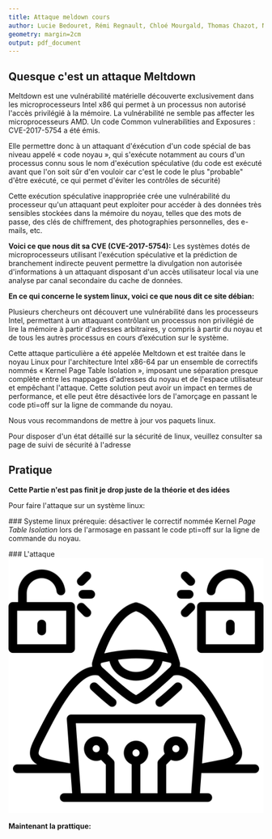 ```yaml
---
title: Attaque meldown cours
author: Lucie Bedouret, Rémi Regnault, Chloé Mourgald, Thomas Chazot, Nathan Verdier
geometry: margin=2cm
output: pdf_document
---
```


## Quesque c'est un attaque Meltdown

Meltdown est une vulnérabilité matérielle découverte exclusivement dans les microprocesseurs Intel x86 qui permet à un processus non autorisé l'accès privilégié à la mémoire. La vulnérabilité ne semble pas affecter les microprocesseurs AMD. Un code Common vulnerabilities and Exposures : CVE-2017-5754 a été émis. 

Elle permettre donc à un attaquant d'éxécution d'un code spécial de bas niveau appelé « code noyau », qui s'exécute notamment au cours d'un processus connu sous le nom d'exécution spéculative (du code est exécuté avant que l'on soit sûr d'en vouloir car c'est le code le plus "probable" d'être exécuté, ce qui permet d'éviter les contrôles de sécurité)

Cette exécution spéculative inappropriée crée une vulnérabilité du processeur qu'un attaquant peut exploiter pour accéder à des données très sensibles stockées dans la mémoire du noyau, telles que des mots de passe, des clés de chiffrement, des photographies personnelles, des e-mails, etc.

**Voici ce que nous dit sa CVE (CVE-2017-5754):**
Les systèmes dotés de microprocesseurs utilisant l'exécution spéculative et la prédiction de branchement indirecte peuvent permettre la divulgation non autorisée d'informations à un attaquant disposant d'un accès utilisateur local via une analyse par canal secondaire du cache de données.

**En ce qui concerne le system linux, voici ce que nous dit ce site débian:**

Plusieurs chercheurs ont découvert une vulnérabilité dans les processeurs Intel, permettant à un attaquant contrôlant un processus non privilégié de lire la mémoire à partir d'adresses arbitraires, y compris à partir du noyau et de tous les autres processus en cours d’exécution sur le système.

Cette attaque particulière a été appelée Meltdown et est traitée dans le noyau Linux pour l'architecture Intel x86-64 par un ensemble de correctifs nommés « Kernel Page Table Isolation », imposant une séparation presque complète entre les mappages d'adresses du noyau et de l'espace utilisateur et empêchant l'attaque. Cette solution peut avoir un impact en termes de performance, et elle peut être désactivée lors de l'amorçage en passant le code pti=off sur la ligne de commande du noyau.

Nous vous recommandons de mettre à jour vos paquets linux.

Pour disposer d'un état détaillé sur la sécurité de linux, veuillez consulter sa page de suivi de sécurité à l'adresse

## Pratique 

**Cette Partie n'est pas finit je drop juste de la théorie et des idées**

Pour faire l'attaque sur un système linux:

### Systeme linux prérequie:
désactiver le correctif nommée Kernel *Page Table Isolation* lors de l'armosage en passant le code pti=off sur la ligne de commande du noyau.

### L'attaque ![Attaque](Images/AttaqueIcon.png)

**Maintenant la prattique:**

